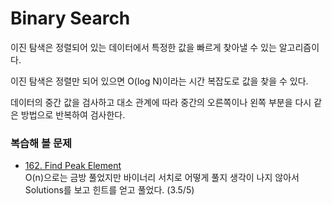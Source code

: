 # Binary Search

이진 탐색은 정렬되어 있는 데이터에서 특정한 값을 빠르게 찾아낼 수 있는 알고리즘이다.

이진 탐색은 정렬만 되어 있으면 O(log N)이라는 시간 복잡도로 값을 찾을 수 있다.

데이터의 중간 값을 검사하고 대소 관계에 따라 중간의 오른쪽이나 왼쪽 부분을 다시 같은 방법으로 반복하여 검사한다.

### 복습해 볼 문제

- [162. Find Peak Element](https://leetcode.com/problems/find-peak-element)  
O(n)으로는 금방 풀었지만 바이너리 서치로 어떻게 풀지 생각이 나지 않아서 Solutions를 보고 힌트를 얻고 풀었다. (3.5/5)